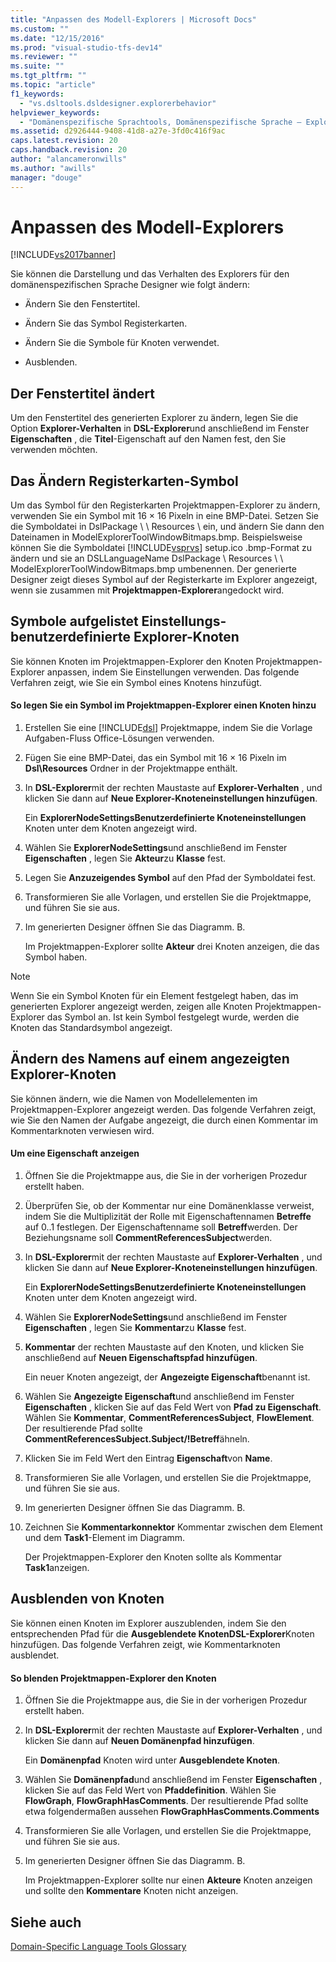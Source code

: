 ```yaml
---
title: "Anpassen des Modell-Explorers | Microsoft Docs"
ms.custom: ""
ms.date: "12/15/2016"
ms.prod: "visual-studio-tfs-dev14"
ms.reviewer: ""
ms.suite: ""
ms.tgt_pltfrm: ""
ms.topic: "article"
f1_keywords: 
  - "vs.dsltools.dsldesigner.explorerbehavior"
helpviewer_keywords: 
  - "Domänenspezifische Sprachtools, Domänenspezifische Sprache – Explorer"
ms.assetid: d2926444-9408-41d8-a27e-3fd0c416f9ac
caps.latest.revision: 20
caps.handback.revision: 20
author: "alancameronwills"
ms.author: "awills"
manager: "douge"
---
```

# Anpassen des Modell-Explorers
[!INCLUDE[vs2017banner](../code-quality/includes/vs2017banner.md)]

Sie können die Darstellung und das Verhalten des Explorers für den domänenspezifischen Sprache Designer wie folgt ändern:  
  
-   Ändern Sie den Fenstertitel.  
  
-   Ändern Sie das Symbol Registerkarten.  
  
-   Ändern Sie die Symbole für Knoten verwendet.  
  
-   Ausblenden.  
  
## Der Fenstertitel ändert  
 Um den Fenstertitel des generierten Explorer zu ändern, legen Sie die Option **Explorer\-Verhalten** in **DSL\-Explorer**und anschließend im Fenster **Eigenschaften** , die **Titel**\-Eigenschaft auf den Namen fest, den Sie verwenden möchten.  
  
## Das Ändern Registerkarten\-Symbol  
 Um das Symbol für den Registerkarten Projektmappen\-Explorer zu ändern, verwenden Sie ein Symbol mit 16 × 16 Pixeln in eine BMP\-Datei.  Setzen Sie die Symboldatei in DslPackage \\ \\ Resources \\ ein, und ändern Sie dann den Dateinamen in ModelExplorerToolWindowBitmaps.bmp.  Beispielsweise können Sie die Symboldatei [!INCLUDE[vsprvs](../code-quality/includes/vsprvs_md.md)] setup.ico .bmp\-Format zu ändern und sie an DSLLanguageName DslPackage \\ Resources \\ \\ ModelExplorerToolWindowBitmaps.bmp umbenennen.  Der generierte Designer zeigt dieses Symbol auf der Registerkarte im Explorer angezeigt, wenn sie zusammen mit **Projektmappen\-Explorer**angedockt wird.  
  
## Symbole aufgelistet Einstellungs\-benutzerdefinierte Explorer\-Knoten  
 Sie können Knoten im Projektmappen\-Explorer den Knoten Projektmappen\-Explorer anpassen, indem Sie Einstellungen verwenden.  Das folgende Verfahren zeigt, wie Sie ein Symbol eines Knotens hinzufügt.  
  
#### So legen Sie ein Symbol im Projektmappen\-Explorer einen Knoten hinzu  
  
1.  Erstellen Sie eine [!INCLUDE[dsl](../modeling/includes/dsl_md.md)] Projektmappe, indem Sie die Vorlage Aufgaben\-Fluss Office\-Lösungen verwenden.  
  
2.  Fügen Sie eine BMP\-Datei, das ein Symbol mit 16 × 16 Pixeln im **Dsl\\Resources** Ordner in der Projektmappe enthält.  
  
3.  In **DSL\-Explorer**mit der rechten Maustaste auf **Explorer\-Verhalten** , und klicken Sie dann auf **Neue Explorer\-Knoteneinstellungen hinzufügen**.  
  
     Ein **ExplorerNodeSettingsBenutzerdefinierte Knoteneinstellungen** Knoten unter dem Knoten angezeigt wird.  
  
4.  Wählen Sie **ExplorerNodeSettings**und anschließend im Fenster **Eigenschaften** , legen Sie **Akteur**zu **Klasse** fest.  
  
5.  Legen Sie **Anzuzeigendes Symbol** auf den Pfad der Symboldatei fest.  
  
6.  Transformieren Sie alle Vorlagen, und erstellen Sie die Projektmappe, und führen Sie sie aus.  
  
7.  Im generierten Designer öffnen Sie das Diagramm. B.  
  
     Im Projektmappen\-Explorer sollte **Akteur** drei Knoten anzeigen, die das Symbol haben.  
  
> [!NOTE]
>  Wenn Sie ein Symbol Knoten für ein Element festgelegt haben, das im generierten Explorer angezeigt werden, zeigen alle Knoten Projektmappen\-Explorer das Symbol an.  Ist kein Symbol festgelegt wurde, werden die Knoten das Standardsymbol angezeigt.  
  
## Ändern des Namens auf einem angezeigten Explorer\-Knoten  
 Sie können ändern, wie die Namen von Modellelementen im Projektmappen\-Explorer angezeigt werden.  Das folgende Verfahren zeigt, wie Sie den Namen der Aufgabe angezeigt, die durch einen Kommentar im Kommentarknoten verwiesen wird.  
  
#### Um eine Eigenschaft anzeigen  
  
1.  Öffnen Sie die Projektmappe aus, die Sie in der vorherigen Prozedur erstellt haben.  
  
2.  Überprüfen Sie, ob der Kommentar nur eine Domänenklasse verweist, indem Sie die Multiplizität der Rolle mit Eigenschaftennamen **Betreffe** auf 0..1 festlegen.  Der Eigenschaftenname soll **Betreff**werden. Der Beziehungsname soll **CommentReferencesSubject**werden.  
  
3.  In **DSL\-Explorer**mit der rechten Maustaste auf **Explorer\-Verhalten** , und klicken Sie dann auf **Neue Explorer\-Knoteneinstellungen hinzufügen**.  
  
     Ein **ExplorerNodeSettingsBenutzerdefinierte Knoteneinstellungen** Knoten unter dem Knoten angezeigt wird.  
  
4.  Wählen Sie **ExplorerNodeSettings**und anschließend im Fenster **Eigenschaften** , legen Sie **Kommentar**zu **Klasse** fest.  
  
5.  **Kommentar** der rechten Maustaste auf den Knoten, und klicken Sie anschließend auf **Neuen Eigenschaftspfad hinzufügen**.  
  
     Ein neuer Knoten angezeigt, der **Angezeigte Eigenschaft**benannt ist.  
  
6.  Wählen Sie **Angezeigte Eigenschaft**und anschließend im Fenster **Eigenschaften** , klicken Sie auf das Feld Wert von **Pfad zu Eigenschaft**.  Wählen Sie **Kommentar**, **CommentReferencesSubject**, **FlowElement**.  Der resultierende Pfad sollte **CommentReferencesSubject.Subject\/\!Betreff**ähneln.  
  
7.  Klicken Sie im Feld Wert den Eintrag **Eigenschaft**von **Name**.  
  
8.  Transformieren Sie alle Vorlagen, und erstellen Sie die Projektmappe, und führen Sie sie aus.  
  
9. Im generierten Designer öffnen Sie das Diagramm. B.  
  
10. Zeichnen Sie **Kommentarkonnektor** Kommentar zwischen dem Element und dem **Task1**\-Element im Diagramm.  
  
     Der Projektmappen\-Explorer den Knoten sollte als Kommentar **Task1**anzeigen.  
  
## Ausblenden von Knoten  
 Sie können einen Knoten im Explorer auszublenden, indem Sie den entsprechenden Pfad für die **Ausgeblendete KnotenDSL\-Explorer**Knoten hinzufügen.  Das folgende Verfahren zeigt, wie Kommentarknoten ausblendet.  
  
#### So blenden Projektmappen\-Explorer den Knoten  
  
1.  Öffnen Sie die Projektmappe aus, die Sie in der vorherigen Prozedur erstellt haben.  
  
2.  In **DSL\-Explorer**mit der rechten Maustaste auf **Explorer\-Verhalten** , und klicken Sie dann auf **Neuen Domänenpfad hinzufügen**.  
  
     Ein **Domänenpfad** Knoten wird unter **Ausgeblendete Knoten**.  
  
3.  Wählen Sie **Domänenpfad**und anschließend im Fenster **Eigenschaften** , klicken Sie auf das Feld Wert von **Pfaddefinition**.  Wählen Sie **FlowGraph**, **FlowGraphHasComments**.  Der resultierende Pfad sollte etwa folgendermaßen aussehen **FlowGraphHasComments.Comments**  
  
4.  Transformieren Sie alle Vorlagen, und erstellen Sie die Projektmappe, und führen Sie sie aus.  
  
5.  Im generierten Designer öffnen Sie das Diagramm. B.  
  
     Im Projektmappen\-Explorer sollte nur einen **Akteure** Knoten anzeigen und sollte den **Kommentare** Knoten nicht anzeigen.  
  
## Siehe auch  
 [Domain\-Specific Language Tools Glossary](http://msdn.microsoft.com/de-de/ca5e84cb-a315-465c-be24-76aa3df276aa)